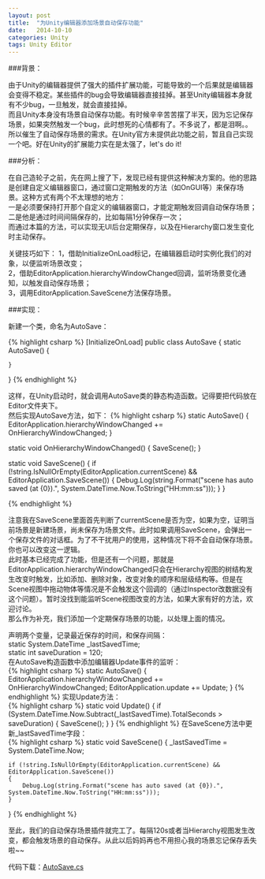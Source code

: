 ```yaml
---
layout: post
title:  "为Unity编辑器添加场景自动保存功能"
date:   2014-10-10
categories: Unity
tags: Unity Editor
---
```


###背景：

<!-- begin_summary -->

由于Unity的编辑器提供了强大的插件扩展功能，可能导致的一个后果就是编辑器会变得不稳定。某些插件的bug会导致编辑器直接挂掉。甚至Unity编辑器本身就有不少bug，一旦触发，就会直接挂掉。<br>
而且Unity本身没有场景自动保存功能。有时候辛辛苦苦摆了半天，因为忘记保存场景，如果突然触发一个bug，此时想死的心情都有了。不多说了，都是泪啊。。<br>
所以催生了自动保存场景的需求。在Unity官方未提供此功能之前，暂且自己实现一个吧。好在Unity的扩展能力实在是太强了，let's do it!<br>

<!-- end_summary -->

###分析：

在自己造轮子之前，先在网上搜了下，发现已经有提供这种解决方案的。他的思路是创建自定义编辑器窗口，通过窗口定期触发的方法（如OnGUI等）来保存场景。这种方式有两个不太理想的地方：<br>
一是必须要保持打开那个自定义的编辑器窗口，才能定期触发回调自动保存场景；<br>
二是他是通过时间间隔保存的，比如每隔1分钟保存一次；<br>
而通过本篇的方法，可以实现无UI后台定期保存，以及在Hierarchy窗口发生变化时主动保存。<br>

关键技巧如下：
1，借助InitializeOnLoad标记，在编辑器启动时实例化我们的对象，以便监听场景改变；<br>
2，借助EditorApplication.hierarchyWindowChanged回调，监听场景变化通知，以触发自动保存场景；<br>
3，调用EditorApplication.SaveScene方法保存场景。<br>

###实现：

新建一个类，命名为AutoSave：

{% highlight csharp %}
[InitializeOnLoad]
public class AutoSave
{
    static AutoSave()
    {
        
    }
}
{% endhighlight %}

这样，在Unity启动时，就会调用AutoSave类的静态构造函数。记得要把代码放在Editor文件夹下。<br>
然后实现AutoSave方法，如下：
{% highlight csharp %}
static AutoSave()
{
    EditorApplication.hierarchyWindowChanged += OnHierarchyWindowChanged;
}

static void OnHierarchyWindowChanged()
{
    SaveScene();
}

static void SaveScene()
{
    if (!string.IsNullOrEmpty(EditorApplication.currentScene) && EditorApplication.SaveScene())
    {
        Debug.Log(string.Format("scene has auto saved (at {0}).", System.DateTime.Now.ToString("HH:mm:ss")));
    }
}

{% endhighlight %}

注意我在SaveScene里面首先判断了currentScene是否为空，如果为空，证明当前场景是新建场景，尚未保存为场景文件。此时如果调用SaveScene，会弹出一个保存文件的对话框。为了不干扰用户的使用，这种情况下将不会自动保存场景。你也可以改变这一逻辑。<br>
此时基本已经完成了功能，但是还有一个问题，那就是EditorApplication.hierarchyWindowChanged只会在Hierarchy视图的树结构发生改变时触发，比如添加、删除对象，改变对象的顺序和层级结构等。但是在Scene视图中拖动物体等情况是不会触发这个回调的（通过Inspector改数据没有这个问题）。暂时没找到能监听Scene视图改变的方法，如果大家有好的方法，欢迎讨论。<br>
那么作为补充，我们添加一个定期保存场景的功能，以处理上面的情况。<br>

声明两个变量，记录最近保存的时间，和保存间隔：<br>
static System.DateTime _lastSavedTime;<br>
static int saveDuration = 120;<br>
在AutoSave构造函数中添加编辑器Update事件的监听：<br>
{% highlight csharp %}
static AutoSave()
{
    EditorApplication.hierarchyWindowChanged += OnHierarchyWindowChanged;
    EditorApplication.update += Update;
}
{% endhighlight %}
实现Update方法：<br>
{% highlight csharp %}
static void Update()
{
    if (System.DateTime.Now.Subtract(_lastSavedTime).TotalSeconds > saveDuration)
    {
        SaveScene();
    }
}
{% endhighlight %}
在SaveScene方法中更新_lastSavedTime字段：<br>
{% highlight csharp %}
static void SaveScene()
{
    _lastSavedTime = System.DateTime.Now;

    if (!string.IsNullOrEmpty(EditorApplication.currentScene) && EditorApplication.SaveScene())
    {
        Debug.Log(string.Format("scene has auto saved (at {0}).", System.DateTime.Now.ToString("HH:mm:ss")));
    }
}
{% endhighlight %}

至此，我们的自动保存场景插件就完工了。每隔120s或者当Hierarchy视图发生改变，都会触发场景的自动保存。从此以后妈妈再也不用担心我的场景忘记保存丢失啦~~<br>

代码下载：[AutoSave.cs](https://raw.githubusercontent.com/rugbbyli/rugbbyli.github.io/master/files/AutoSave.cs "AutoSave.cs")